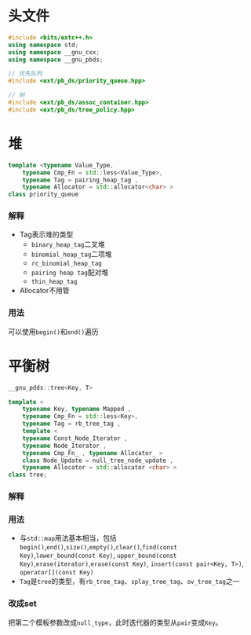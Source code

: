 # 头文件

```cpp
#include <bits/extc++.h>
using namespace std;
using namespace __gnu_cxx;
using namespace __gnu_pbds;

// 优先队列
#include <ext/pb_ds/priority_queue.hpp> 

// 树
#include <ext/pb_ds/assoc_container.hpp> 
#include <ext/pb_ds/tree_policy.hpp> 
```

# 堆

```cpp
template <typename Value_Type,
    typename Cmp_Fn = std::less<Value_Type>,
    typename Tag = pairing_heap_tag ,
    typename Allocator = std::allocator<char> >
class priority_queue
```

### 解释

* Tag表示堆的类型
  * `binary_heap_tag`二叉堆
  * `binomial_heap_tag`二项堆
  * `rc_binomial_heap_tag`
  * `pairing heap tag`配对堆
  * `thin_heap_tag`
* Allocator不用管

### 用法

可以使用`begin()`和`end()`遍历

# 平衡树

```cpp
__gnu_pdds::tree<Key, T> 

template <
    typename Key, typename Mapped ,
    typename Cmp_Fn = std::less<Key>,
    typename Tag = rb_tree_tag ,
    template <
    typename Const_Node_Iterator ,
    typename Node_Iterator ,
    typename Cmp_Fn_ , typename Allocator_ >
    class Node_Update = null_tree_node_update ,
    typename Allocator = std::allocator <char> >
class tree;
```

### 解释

### 用法

- 与`std::map`用法基本相当，包括`begin()`,`end()`,`size()`,`empty()`,`clear()`,`find(const Key)`,`lower_bound(const Key)`, `upper_bound(const Key)`,`erase(iterator)`,`erase(const Key)`, `insert(const pair<Key, T>)`, `operator[](const Key)`
- `Tag`是`tree`的类型，有`rb_tree_tag`、`splay_tree_tag`、`ov_tree_tag`之一

### 改成set

把第二个模板参数改成`null_type`，此时迭代器的类型从`pair`变成`Key`。


